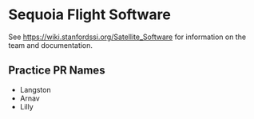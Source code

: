 # Sequoia Flight Software

See <https://wiki.stanfordssi.org/Satellite_Software> for information on the team and documentation.
## Practice PR Names
- Langston
- Arnav
- Lilly
